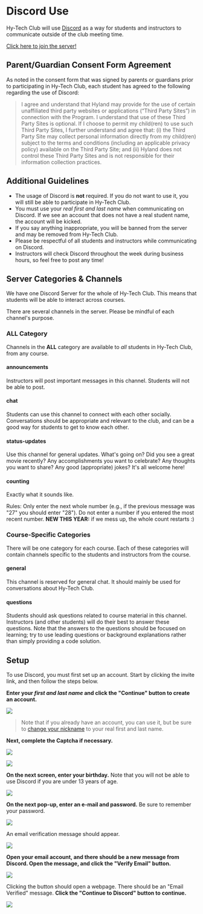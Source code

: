 # Discord Use
Hy-Tech Club will use [Discord](https://discord.com/) as a way for students and instructors to communicate outside of the club meeting time.

[Click here to join the server!](https://discord.gg/USjWaATrAn)

## Parent/Guardian Consent Form Agreement 
As noted in the consent form that was signed by parents or guardians prior to participating in Hy-Tech Club, each student has agreed to the following regarding the use of Discord: 

>I agree and understand that Hyland may provide for the use of certain unaffiliated third party websites or applications (“Third Party Sites”) in connection with the Program. I understand that use of these Third Party Sites is optional. If I choose to permit my child(ren) to use such Third Party Sites, I further understand and agree that: (i) the Third Party Site may collect personal information directly from my child(ren) subject to the terms and conditions (including an applicable privacy policy) available on the Third Party Site; and (ii) Hyland does not control these Third Party Sites and is not responsible for their information collection practices. 

## Additional Guidelines
- The usage of Discord is **not** required. If you do not want to use it, you will still be able to participate in Hy-Tech Club.
- You must use your _real first and last name_ when communicating on Discord. If we see an account that does not have a real student name, the account will be kicked.
- If you say anything inappropriate, you will be banned from the server and may be removed from Hy-Tech Club.
- Please be respectful of all students and instructors while communicating on Discord.
- Instructors will check Discord throughout the week during business hours, so feel free to post any time!

## Server Categories & Channels
We have one Discord Server for the whole of Hy-Tech Club. This means that students will be able to interact across courses.

There are several channels in the server. Please be mindful of each channel's purpose.

### ALL Category
Channels in the **ALL** category are available to _all_ students in Hy-Tech Club, from any course.

#### announcements
Instructors will post important messages in this channel. Students will not be able to post.

#### chat
Students can use this channel to connect with each other socially. Conversations should be appropriate and relevant to the club, and can be a good way for students to get to know each other.

#### status-updates
Use this channel for general updates. What's going on? Did you see a great movie recently? Any accomplishments you want to celebrate? Any thoughts you want to share? Any good (appropriate) jokes? It's all welcome here!

#### counting
Exactly what it sounds like.

Rules: Only enter the next whole number (e.g., if the previous message was "27" you should enter "28"). Do not enter a number if you entered the most recent number. **NEW THIS YEAR:** if we mess up, the whole count restarts :)

### Course-Specific Categories
There will be one category for each course. Each of these categories will contain channels specific to the students and instructors from the course.

#### general
This channel is reserved for general chat. It should mainly be used for conversations about Hy-Tech Club.

#### questions
Students should ask questions related to course material in this channel. Instructors (and other students) will do their best to answer these questions. Note that the answers to the questions should be focused on learning; try to use leading questions or background explanations rather than simply providing a code solution.

## Setup
To use Discord, you must first set up an account. Start by clicking the invite link, and then follow the steps below.

**Enter your _first and last name_ and click the "Continue" button to create an account.**  

![](Assets/DiscordRealName.png)

>Note that if you already have an account, you can use it, but be sure to [change your nickname](https://support.discord.com/hc/en-us/articles/219070107-Server-Nicknames) to your real first and last name.

**Next, complete the Captcha if necessary.**

![](Assets/Human.png)

![](Assets/LivingRoom.png)

**On the next screen, enter your birthday.** Note that you will not be able to use Discord if you are under 13 years of age.  

![](Assets/Birthday.png)

**On the next pop-up, enter an e-mail and password.** Be sure to remember your password.

![](Assets/DiscordEmail.png)

An email verification message should appear.  

![](Assets/EmailSent.png)

**Open your email account, and there should be a new message from Discord. Open the message, and click the "Verify Email" button.**  

![](Assets/VerifyEmail.jpg)

Clicking the button should open a webpage. There should be an "Email Verified" message. **Click the "Continue to Discord" button to continue.**  

![](Assets/ContinueToDiscord.png)
